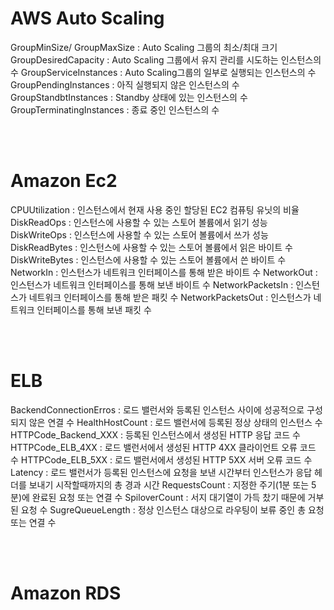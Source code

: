 # AWS Auto Scaling
GroupMinSize/ GroupMaxSize : Auto Scaling 그룹의 최소/최대 크기
GroupDesiredCapacity : Auto Scaling 그룹에서 유지 관리를 시도하는 인스턴스의 수
GroupServiceInstances : Auto Scaling그룹의 일부로 실행되는 인스턴스의 수
GroupPendingInstances : 아직 실행되지 않은 인스턴스의 수
GroupStandbtInstances : Standby 상태에 있는 인스턴스의 수
GroupTerminatingInstances : 종료 중인 인스턴스의 수

<br><br>

# Amazon Ec2
CPUUtilization : 인스턴스에서 현재 사용 중인 할당된 EC2 컴퓨팅 유닛의 비율
DiskReadOps : 인스턴스에 사용할 수 있는 스토어 볼륨에서 읽기 성능
DiskWriteOps : 인스턴스에 사용할 수 있는 스토어 볼륨에서 쓰가 성능
DiskReadBytes : 인스턴스에 사용할 수 있는 스토어 볼륨에서 읽은 바이트 수
DiskWriteBytes : 인스턴스에 사용할 수 있는 스토어 볼륨에서 쓴 바이트 수
NetworkIn : 인스턴스가 네트워크 인터페이스를 통해 받은 바이트 수
NetworkOut : 인스턴스가 네트워크 인터페이스를 통해 보낸 바이트 수
NetworkPacketsIn : 인스턴스가 네트워크 인터페이스를 통해 받은 패킷 수
NetworkPacketsOut : 인스턴스가 네트워크 인터페이스를 통해 보낸 패킷 수

<br><br>

# ELB
BackendConnectionErros : 로드 밸런서와 등록된 인스턴스 사이에 성공적으로 구성되지 않은 연결 수
HealthHostCount : 로드 밸런서에 등록된 정상 상태의 인스턴스 수
HTTPCode_Backend_XXX : 등록된 인스턴스에서 생성된 HTTP 응답 코드 수
HTTPCode_ELB_4XX : 로드 밸런서에서 생성된 HTTP 4XX 클라이언트 오류 코드 수
HTTPCode_ELB_5XX : 로드 밸런서에서 생성된 HTTP 5XX 서버 오류 코드 수
Latency : 로드 밸런서가 등록된 인스턴스에 요청을 보낸 시간부터 인스턴스가 응답 헤더를 보내기 시작할때까지의 총 경과 시간
RequestsCount : 지정한 주기(1분 또는 5분)에 완료된 요청 또는 연결 수
SpiloverCount : 서지 대기열이 가득 찼기 때문에 거부된 요청 수
SugreQueueLength : 정상 인스턴스 대상으로 라우팅이 보류 중인 총 요청 또는 연결 수

<br><br>

# Amazon RDS

